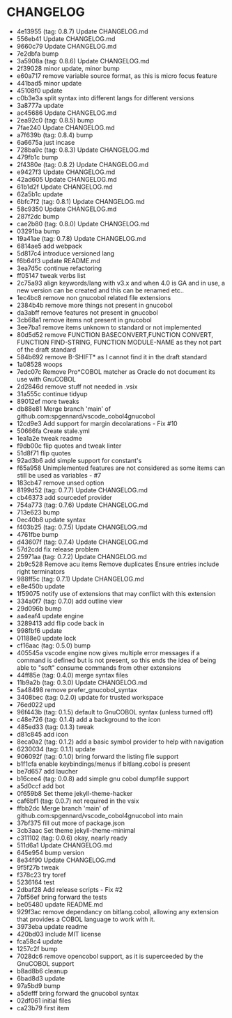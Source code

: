 # CHANGELOG

* 4e13955 (tag: 0.8.7) Update CHANGELOG.md
* 556eb41 Update CHANGELOG.md
* 9660c79 Update CHANGELOG.md
* 7e2dbfa bump
* 3a5908a (tag: 0.8.6) Update CHANGELOG.md
* 2f39028 minor update, minor bump
* e60a717 remove variable source format, as this is micro focus feature
* 441bad5 minor update
* 45108f0 update
* c0b3e3a split syntax into different langs for different versions
* 3a8777a update
* ac45686 Update CHANGELOG.md
* 2ea92c0 (tag: 0.8.5) bump
* 7fae240 Update CHANGELOG.md
* a7f639b (tag: 0.8.4) bump
* 6a6675a just incase
* 728ba9c (tag: 0.8.3) Update CHANGELOG.md
* 479fb1c bump
* 2f4380e (tag: 0.8.2) Update CHANGELOG.md
* e9427f3 Update CHANGELOG.md
* 42ad605 Update CHANGELOG.md
* 61b1d2f Update CHANGELOG.md
* 62a5b1c update
* 6bfc7f2 (tag: 0.8.1) Update CHANGELOG.md
* 58c9350 Update CHANGELOG.md
* 287f2dc bump
* cae2b80 (tag: 0.8.0) Update CHANGELOG.md
* 03291ba bump
* 19a41ae (tag: 0.7.8) Update CHANGELOG.md
* 6814ae5 add webpack
* 5d817c4 introduce versioned lang
* f6b64f3 update README.md
* 3ea7d5c continue refactoring
* ff05147 tweak verbs list
* 2c75a93 align keywords/lang with v3.x and when 4.0 is GA and in use, a new version can be created and this can be renamed etc..
* 1ec4bc8 remove non gnucobol related file extensions
* 2384b4b remove more things not present in gnucobol
* da3abff remove features not present in gnucobol
* 3cb68a1 remove items not present in gnucobol
* 3ee7ba1 remove items unknown to standard or not implemented
* 80d5d52 remove FUNCTION BASECONVERT,FUNCTION CONVERT, FUNCTION FIND-STRING, FUNCTION MODULE-NAME as they not part of the draft standard
* 584b692 remove B-SHIFT* as I cannot find it in the draft standard
* 1a08528 woops
* 7edc07c Remove Pro*COBOL matcher as Oracle do not document its use with GnuCOBOL
* 2d2846d remove stuff not needed in .vsix
* 31a555c continue tidyup
* 89012ef more tweaks
* db88e81 Merge branch 'main' of github.com:spgennard/vscode_cobol4gnucobol
* 12cd9e3 Add support for margin decolarations - Fix #10
* 50666fa Create stale.yml
* 1ea1a2e tweak readme
* f9db00c flip quotes and tweak linter
* 51d8f71 flip quotes
* 92ad3b6 add simple support for constant's
* f65a958 Unimplemented features are not considered as some items can still be used as variables - #7
* 183cb47 remove unsed option
* 8199d52 (tag: 0.7.7) Update CHANGELOG.md
* cb46373 add sourcedef provider
* 754a773 (tag: 0.7.6) Update CHANGELOG.md
* 713e623 bump
* 0ec40b8 update syntax
* f403b25 (tag: 0.7.5) Update CHANGELOG.md
* 4761fbe bump
* d43607f (tag: 0.7.4) Update CHANGELOG.md
* 57d2cdd fix release problem
* 25971aa (tag: 0.7.2) Update CHANGELOG.md
* 2b9c528 Remove acu items Remove duplicates Ensure entries include right terminators
* 988ff5c (tag: 0.7.1) Update CHANGELOG.md
* e8e450b update
* 1f59075 notify use of extensions that may conflict with this extension
* 334a0f7 (tag: 0.7.0) add outline view
* 29d096b bump
* aa4eaf4 update engine
* 3289413 add flip code back in
* 998fbf6 update
* 01188e0 update lock
* cf16aac (tag: 0.5.0) bump
* 405545a vscode engine now gives multiple error messages if a command is defined but is not present, so this ends the idea of being able to "soft" consume commands from other extensions
* 44ff85e (tag: 0.4.0) merge syntax files
* 11b9a2b (tag: 0.3.0) Update CHANGELOG.md
* 5a48498 remove prefer_gnucobol_syntax
* 3408bec (tag: 0.2.0) update for trusted workspace
* 76ed022 upd
* 96f443b (tag: 0.1.5) default to GnuCOBOL syntax (unless turned off)
* c48e726 (tag: 0.1.4) add a background to the icon
* 485ed33 (tag: 0.1.3) tweak
* d81c845 add icon
* 8eca0a2 (tag: 0.1.2) add a basic symbol provider to help with navigation
* 6230034 (tag: 0.1.1) update
* 906092f (tag: 0.1.0) bring forward the listing file support
* b1f1cfa enable keybindings/menus if bitlang.cobol is present
* be7d657 add laucher
* b16cee4 (tag: 0.0.8) add simple gnu cobol dumpfile support
* a5d0ccf add bot
* 0f659b8 Set theme jekyll-theme-hacker
* caf6bf1 (tag: 0.0.7) not required in the vsix
* ffbb2dc Merge branch 'main' of github.com:spgennard/vscode_cobol4gnucobol into main
* 37bf375 fill out more of package.json
* 3cb3aac Set theme jekyll-theme-minimal
* c311102 (tag: 0.0.6) okay, nearly ready
* 511d6a1 Update CHANGELOG.md
* 645e954 bump version
* 8e34f90 Update CHANGELOG.md
* 9f5f27b tweak
* f378c23 try toref
* 5236164 test
* 2dbaf28 Add release scripts - Fix #2
* 7bf56ef bring forward the tests
* be05480 update README.md
* 929f3ac remove dependancy on bitlang.cobol, allowing any extension that provides a COBOL language to work with it.
* 3973eba update readme
* 420bd03 include MIT license
* fca58c4 update
* 1257c2f bump
* 7028dc6 remove opencobol support, as it is superceeded by the GnuCOBOL support
* b8ad8b6 cleanup
* 6bad8d3 update
* 97a5bd9 bump
* a5defff bring forward the gnucobol syntax
* 02df061 initial files
* ca23b79 first item
